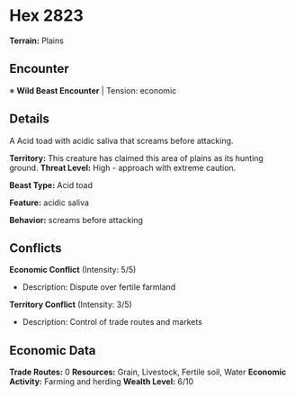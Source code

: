 # Hex 2823

**Terrain:** Plains

## Encounter
※ **Wild Beast Encounter** | Tension: economic

## Details
A Acid toad with acidic saliva that screams before attacking.

**Territory:** This creature has claimed this area of plains as its hunting ground.
**Threat Level:** High - approach with extreme caution.

**Beast Type:** Acid toad

**Feature:** acidic saliva

**Behavior:** screams before attacking

## Conflicts
**Economic Conflict** (Intensity: 5/5)
- Description: Dispute over fertile farmland

**Territory Conflict** (Intensity: 3/5)
- Description: Control of trade routes and markets

## Economic Data
**Trade Routes:** 0
**Resources:** Grain, Livestock, Fertile soil, Water
**Economic Activity:** Farming and herding
**Wealth Level:** 6/10
